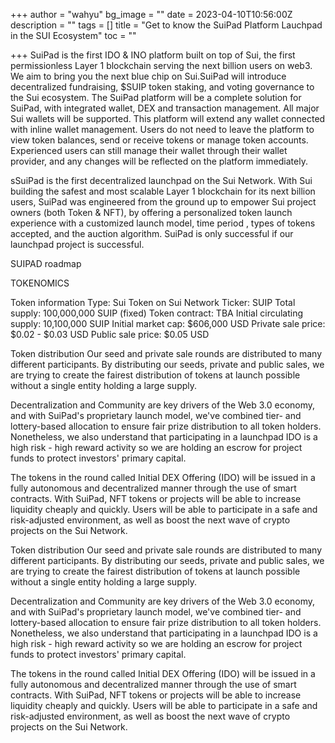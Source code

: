 +++
author = "wahyu"
bg_image = ""
date = 2023-04-10T10:56:00Z
description = ""
tags = []
title = "Get to know the SuiPad Platform Lauchpad in the SUI Ecosystem"
toc = ""

+++
SuiPad is the first IDO & INO platform built on top of Sui, the first permissionless Layer 1 blockchain serving the next billion users on web3. We aim to bring you the next blue chip on Sui.SuiPad will introduce decentralized fundraising, $SUIP token staking, and voting governance to the Sui ecosystem.   The SuiPad platform will be a complete solution for SuiPad, with integrated wallet, DEX and transaction management. All major Sui wallets will be supported. This platform will extend any wallet connected with inline wallet management. Users do not need to leave the platform to view token balances, send or receive tokens or manage token accounts. Experienced users can still manage their wallet through their wallet provider, and any changes will be reflected on the platform immediately.

sSuiPad is the first decentralized launchpad on the Sui Network. With Sui building the safest and most scalable Layer 1 blockchain for its next billion users, SuiPad was engineered from the ground up to empower Sui project owners (both Token & NFT), by offering a personalized token launch experience with a customized launch model, time period , types of tokens accepted, and the auction algorithm. SuiPad is only successful if our launchpad project is successful.

SUIPAD roadmap

TOKENOMICS

Token information
Type: Sui Token on Sui Network
Ticker: SUIP
Total supply: 100,000,000 SUIP (fixed)
Token contract: TBA
Initial circulating supply: 10,100,000 SUIP
Initial market cap: $606,000 USD
Private sale price: $0.02 - $0.03 USD
Public sale price: $0.05 USD

 Token distribution
Our seed and private sale rounds are distributed to many different participants. By distributing our seeds, private and public sales, we are trying to create the fairest distribution of tokens at launch possible without a single entity holding a large supply.

Decentralization and Community are key drivers of the Web 3.0 economy, and with SuiPad's proprietary launch model, we've combined tier- and lottery-based allocation to ensure fair prize distribution to all token holders. Nonetheless, we also understand that participating in a launchpad IDO is a high risk - high reward activity so we are holding an escrow for project funds to protect investors' primary capital.

The tokens in the round called Initial DEX Offering (IDO) will be issued in a fully autonomous and decentralized manner through the use of smart contracts. With SuiPad, NFT tokens or projects will be able to increase liquidity cheaply and quickly. Users will be able to participate in a safe and risk-adjusted environment, as well as boost the next wave of crypto projects on the Sui Network.

 Token distribution
Our seed and private sale rounds are distributed to many different participants. By distributing our seeds, private and public sales, we are trying to create the fairest distribution of tokens at launch possible without a single entity holding a large supply.

Decentralization and Community are key drivers of the Web 3.0 economy, and with SuiPad's proprietary launch model, we've combined tier- and lottery-based allocation to ensure fair prize distribution to all token holders. Nonetheless, we also understand that participating in a launchpad IDO is a high risk - high reward activity so we are holding an escrow for project funds to protect investors' primary capital.

The tokens in the round called Initial DEX Offering (IDO) will be issued in a fully autonomous and decentralized manner through the use of smart contracts. With SuiPad, NFT tokens or projects will be able to increase liquidity cheaply and quickly. Users will be able to participate in a safe and risk-adjusted environment, as well as boost the next wave of crypto projects on the Sui Network.
